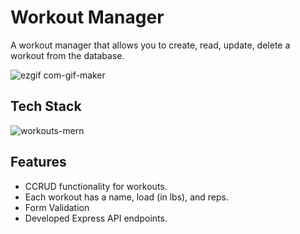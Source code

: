 # Workout Manager 
A workout manager that allows you to create, read, update, delete a workout from the database.

![ezgif com-gif-maker](https://user-images.githubusercontent.com/70309225/183317343-e7f066a2-9daf-4f37-86ce-e7f133aa749f.gif)

## Tech Stack
![workouts-mern](https://user-images.githubusercontent.com/70309225/183312642-f1133cf7-cf44-4b6f-8632-a808d19cef0c.png)


## Features
- CCRUD functionality for workouts.
- Each workout has a name, load (in lbs), and reps.
- Form Validation
- Developed Express API endpoints.
